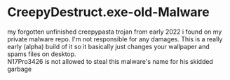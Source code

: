 # CreepyDestruct.exe-old-Malware
my forgotten unfinished creepypasta trojan from early 2022 i found on my private malware repo. I'm not responsible for any damages. This is a really early (alpha) build of it so it basically just changes your wallpaper and spams files on desktop.
<br>
N17Pro3426 is not allowed to steal this malware's name for his skidded garbage
